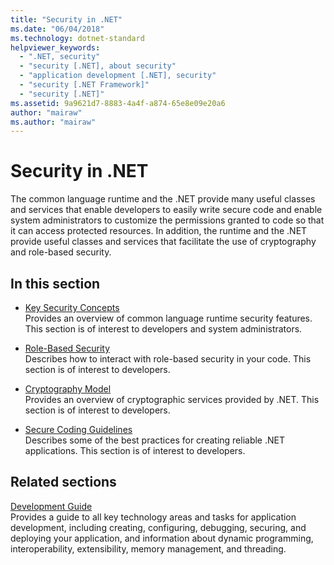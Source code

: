 ```yaml
---
title: "Security in .NET"
ms.date: "06/04/2018"
ms.technology: dotnet-standard
helpviewer_keywords: 
  - ".NET, security"
  - "security [.NET], about security"
  - "application development [.NET], security"
  - "security [.NET Framework]"
  - "security [.NET]"
ms.assetid: 9a9621d7-8883-4a4f-a874-65e8e09e20a6
author: "mairaw"
ms.author: "mairaw"
---
```

# Security in .NET

The common language runtime and the .NET provide many useful classes and services that enable developers to easily write secure code and enable system administrators to customize the permissions granted to code so that it can access protected resources. In addition, the runtime and the .NET provide useful classes and services that facilitate the use of cryptography and role-based security.

## In this section

- [Key Security Concepts](key-security-concepts.md)  
Provides an overview of common language runtime security features. This section is of interest to developers and system administrators.

- [Role-Based Security](role-based-security.md)  
Describes how to interact with role-based security in your code. This section is of interest to developers.

- [Cryptography Model](cryptography-model.md)  
Provides an overview of cryptographic services provided by .NET. This section is of interest to developers.

- [Secure Coding Guidelines](secure-coding-guidelines.md)  
Describes some of the best practices for creating reliable .NET applications. This section is of interest to developers.

## Related sections

[Development Guide](../../framework/development-guide.md)  
Provides a guide to all key technology areas and tasks for application development, including creating, configuring, debugging, securing, and deploying your application, and information about dynamic programming, interoperability, extensibility, memory management, and threading.
